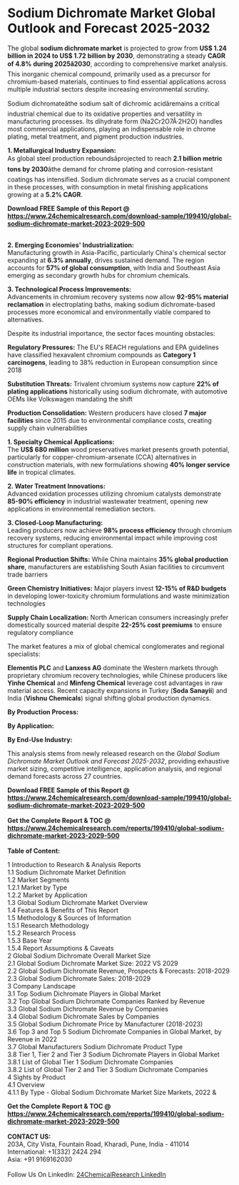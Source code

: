 <h1>Sodium Dichromate Market Global Outlook and Forecast 2025-2032</h1><p>The global <strong>sodium dichromate market</strong> is projected to grow from <strong>US$ 1.24 billion in 2024 to US$ 1.72 billion by 2030</strong>, demonstrating a steady <strong>CAGR of 4.8% during 2025â2030</strong>, according to comprehensive market analysis. This inorganic chemical compound, primarily used as a precursor for chromium-based materials, continues to find essential applications across multiple industrial sectors despite increasing environmental scrutiny.</p><p>Sodium dichromateâthe sodium salt of dichromic acidâremains a critical industrial chemical due to its oxidative properties and versatility in manufacturing processes. Its dihydrate form (Na2Cr2O7Â·2H2O) handles most commercial applications, playing an indispensable role in chrome plating, metal treatment, and pigment production industries.</p><p><strong>1. Metallurgical Industry Expansion:</strong><br>
As global steel production reboundsâprojected to reach <strong>2.1 billion metric tons by 2030</strong>âthe demand for chrome plating and corrosion-resistant coatings has intensified. Sodium dichromate serves as a crucial component in these processes, with consumption in metal finishing applications growing at a <strong>5.2% CAGR</strong>.</p><div><b>Download FREE Sample of this Report @ 
            <a href="https://www.24chemicalresearch.com/download-sample/199410/global-sodium-dichromate-market-2023-2029-500">
            https://www.24chemicalresearch.com/download-sample/199410/global-sodium-dichromate-market-2023-2029-500</a></b></div><br><p><strong>2. Emerging Economies' Industrialization:</strong><br>
Manufacturing growth in Asia-Pacific, particularly China's chemical sector expanding at <strong>6.3% annually</strong>, drives sustained demand. The region accounts for <strong>57% of global consumption</strong>, with India and Southeast Asia emerging as secondary growth hubs for chromium chemicals.</p><p><strong>3. Technological Process Improvements:</strong><br>
Advancements in chromium recovery systems now allow <strong>92-95% material reclamation</strong> in electroplating baths, making sodium dichromate-based processes more economical and environmentally viable compared to alternatives.</p><p>Despite its industrial importance, the sector faces mounting obstacles:</p><p><strong>Regulatory Pressures:</strong> The EU's REACH regulations and EPA guidelines have classified hexavalent chromium compounds as <strong>Category 1 carcinogens</strong>, leading to 38% reduction in European consumption since 2018</p><p><strong>Substitution Threats:</strong> Trivalent chromium systems now capture <strong>22% of plating applications</strong> historically using sodium dichromate, with automotive OEMs like Volkswagen mandating the shift</p><p><strong>Production Consolidation:</strong> Western producers have closed <strong>7 major facilities</strong> since 2015 due to environmental compliance costs, creating supply chain vulnerabilities</p><p><strong>1. Specialty Chemical Applications:</strong><br>
The <strong>US$ 680 million</strong> wood preservatives market presents growth potential, particularly for copper-chromium-arsenate (CCA) alternatives in construction materials, with new formulations showing <strong>40% longer service life</strong> in tropical climates.</p><p><strong>2. Water Treatment Innovations:</strong><br>
Advanced oxidation processes utilizing chromium catalysts demonstrate <strong>85-90% efficiency</strong> in industrial wastewater treatment, opening new applications in environmental remediation sectors.</p><p><strong>3. Closed-Loop Manufacturing:</strong><br>
Leading producers now achieve <strong>98% process efficiency</strong> through chromium recovery systems, reducing environmental impact while improving cost structures for compliant operations.</p><p><strong>Regional Production Shifts:</strong> While China maintains <strong>35% global production share</strong>, manufacturers are establishing South Asian facilities to circumvent trade barriers</p><p><strong>Green Chemistry Initiatives:</strong> Major players invest <strong>12-15% of R&amp;D budgets</strong> in developing lower-toxicity chromium formulations and waste minimization technologies</p><p><strong>Supply Chain Localization:</strong> North American consumers increasingly prefer domestically sourced material despite <strong>22-25% cost premiums</strong> to ensure regulatory compliance</p><p>The market features a mix of global chemical conglomerates and regional specialists:</p><p><strong>Elementis PLC</strong> and <strong>Lanxess AG</strong> dominate the Western markets through proprietary chromium recovery technologies, while Chinese producers like <strong>Yinhe Chemical</strong> and <strong>Minfeng Chemical</strong> leverage cost advantages in raw material access. Recent capacity expansions in Turkey (<strong>Soda Sanayii</strong>) and India (<strong>Vishnu Chemicals</strong>) signal shifting global production dynamics.</p><p><strong>By Production Process:</strong></p><p><strong>By Application:</strong></p><p><strong>By End-Use Industry:</strong></p><p>This analysis stems from newly released research on the <em>Global Sodium Dichromate Market Outlook and Forecast 2025-2032</em>, providing exhaustive market sizing, competitive intelligence, application analysis, and regional demand forecasts across 27 countries.</p><div><b>Download FREE Sample of this Report @ 
            <a href="https://www.24chemicalresearch.com/download-sample/199410/global-sodium-dichromate-market-2023-2029-500">
            https://www.24chemicalresearch.com/download-sample/199410/global-sodium-dichromate-market-2023-2029-500</a></b></div><br><div><b>Get the Complete Report & TOC @ 
            <a href="https://www.24chemicalresearch.com/reports/199410/global-sodium-dichromate-market-2023-2029-500">
            https://www.24chemicalresearch.com/reports/199410/global-sodium-dichromate-market-2023-2029-500</a></b></div><br>
            <b>Table of Content:</b><p>1 Introduction to Research & Analysis Reports<br />
    1.1 Sodium Dichromate Market Definition<br />
    1.2 Market Segments<br />
        1.2.1 Market by Type<br />
        1.2.2 Market by Application<br />
    1.3 Global Sodium Dichromate Market Overview<br />
    1.4 Features & Benefits of This Report<br />
    1.5 Methodology & Sources of Information<br />
        1.5.1 Research Methodology<br />
        1.5.2 Research Process<br />
        1.5.3 Base Year<br />
        1.5.4 Report Assumptions & Caveats<br />
2 Global Sodium Dichromate Overall Market Size<br />
    2.1 Global Sodium Dichromate Market Size: 2022 VS 2029<br />
    2.2 Global Sodium Dichromate Revenue, Prospects & Forecasts: 2018-2029<br />
    2.3 Global Sodium Dichromate Sales: 2018-2029<br />
3 Company Landscape<br />
    3.1 Top Sodium Dichromate Players in Global Market<br />
    3.2 Top Global Sodium Dichromate Companies Ranked by Revenue<br />
    3.3 Global Sodium Dichromate Revenue by Companies<br />
    3.4 Global Sodium Dichromate Sales by Companies<br />
    3.5 Global Sodium Dichromate Price by Manufacturer (2018-2023)<br />
    3.6 Top 3 and Top 5 Sodium Dichromate Companies in Global Market, by Revenue in 2022<br />
    3.7 Global Manufacturers Sodium Dichromate Product Type<br />
    3.8 Tier 1, Tier 2 and Tier 3 Sodium Dichromate Players in Global Market<br />
        3.8.1 List of Global Tier 1 Sodium Dichromate Companies<br />
        3.8.2 List of Global Tier 2 and Tier 3 Sodium Dichromate Companies<br />
4 Sights by Product<br />
    4.1 Overview<br />
        4.1.1 By Type - Global Sodium Dichromate Market Size Markets, 2022 &</p><div><b>Get the Complete Report & TOC @ 
            <a href="https://www.24chemicalresearch.com/reports/199410/global-sodium-dichromate-market-2023-2029-500">
            https://www.24chemicalresearch.com/reports/199410/global-sodium-dichromate-market-2023-2029-500</a></b></div><br><b>CONTACT US:</b><br>
            203A, City Vista, Fountain Road, Kharadi, Pune, India - 411014<br>
            International: +1(332) 2424 294<br>
            Asia: +91 9169162030 <br><br>
            Follow Us On LinkedIn: <a href="https://www.linkedin.com/company/24chemicalresearch/">24ChemicalResearch LinkedIn</a>